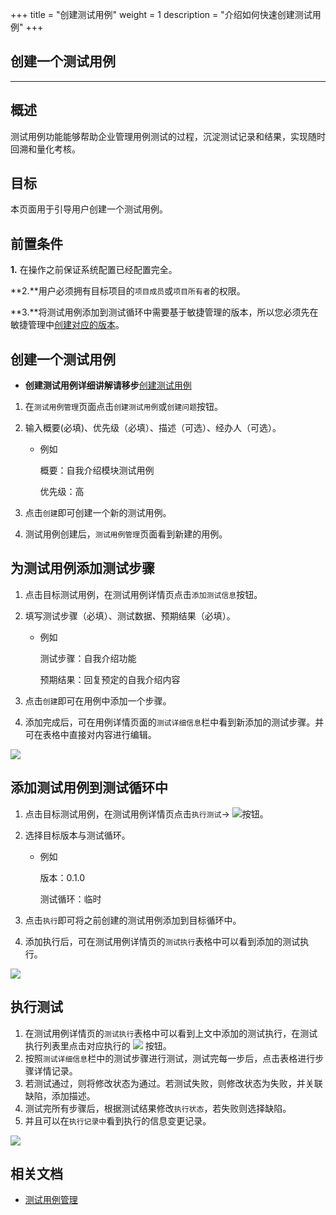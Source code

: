 +++
title = "创建测试用例"
weight = 1
description = "介绍如何快速创建测试用例"
+++

## 创建一个测试用例
---

## 概述

测试用例功能能够帮助企业管理用例测试的过程，沉淀测试记录和结果，实现随时回溯和量化考核。

## 目标

本页面用于引导用户创建一个测试用例。

## 前置条件

**1.** 在操作之前保证系统配置已经配置完全。

**2.**用户必须拥有目标项目的`项目成员`或`项目所有者`的权限。

**3.**将测试用例添加到测试循环中需要基于敏捷管理的版本，所以您必须先在敏捷管理中[创建对应的版本](../../../../user-guide/agile/release/release-version/)。

## 创建一个测试用例

- **创建测试用例详细讲解请移步**[创建测试用例](../../../../user-guide/test-management/case-management/create-case/)

1. 在`测试用例管理`页面点击`创建测试用例`或`创建问题`按钮。
2. 输入概要(必填)、优先级（必填）、描述（可选）、经办人（可选）。

    - 例如

        概要：自我介绍模块测试用例

        优先级：高

3. 点击`创建`即可创建一个新的测试用例。
4. 测试用例创建后，`测试用例管理`页面看到新建的用例。

## 为测试用例添加测试步骤

1. 点击目标测试用例，在测试用例详情页点击`添加测试信息`按钮。
2. 填写测试步骤（必填）、测试数据、预期结果（必填）。

    - 例如

        测试步骤：自我介绍功能

        预期结果：回复预定的自我介绍内容

3. 点击`创建`即可在用例中添加一个步骤。
4. 添加完成后，可在用例详情页面的`测试详细信息`栏中看到新添加的测试步骤。并可在表格中直接对内容进行编辑。

![](/img/docs/quick-start/project-member/test-manager/create-test-case/test-case-1.png)

## 添加测试用例到测试循环中

1. 点击目标测试用例，在测试用例详情页点击`执行测试`→ ![](/img/docs/quick-start/project-member/test-manager/create-test-case/test-exec-1.png)按钮。
2. 选择目标版本与测试循环。

    - 例如

        版本：0.1.0

        测试循环：临时

3. 点击`执行`即可将之前创建的测试用例添加到目标循环中。
4. 添加执行后，可在测试用例详情页的`测试执行`表格中可以看到添加的测试执行。

![](/img/docs/quick-start/project-member/test-manager/create-test-case/test-case-5.png)

## 执行测试

1. 在测试用例详情页的`测试执行`表格中可以看到上文中添加的测试执行，在测试执行列表里点击对应执行的 ![](/img/docs/user-guide/test-management/case-management/execution-button.jpg) 按钮。
2. 按照`测试详细信息`栏中的测试步骤进行测试，测试完每一步后，点击表格进行步骤详情记录。
3. 若测试通过，则将修改状态为通过。若测试失败，则修改状态为失败，并关联缺陷，添加描述。
4. 测试完所有步骤后，根据测试结果修改`执行状态`，若失败则选择缺陷。
5. 并且可以在`执行记录中`看到执行的信息变更记录。

![](/img/docs/quick-start/project-member/test-manager/create-test-case/test-case-2.png)

## 相关文档

- [测试用例管理](../../../../user-guide/test-management/case-management)